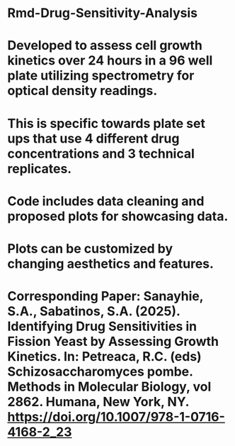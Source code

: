 # Rmd-Drug-Sensitivity-Analysis
# Developed to assess cell growth kinetics over 24 hours in a 96 well plate utilizing spectrometry for optical density readings.
# This is specific towards plate set ups that use 4 different drug concentrations and 3 technical replicates.
# Code includes data cleaning and proposed plots for showcasing data.
# Plots can be customized by changing aesthetics and features.
# Corresponding Paper: Sanayhie, S.A., Sabatinos, S.A. (2025). Identifying Drug Sensitivities in Fission Yeast by Assessing Growth Kinetics. In: Petreaca, R.C. (eds) Schizosaccharomyces pombe. Methods in Molecular Biology, vol 2862. Humana, New York, NY. https://doi.org/10.1007/978-1-0716-4168-2_23
